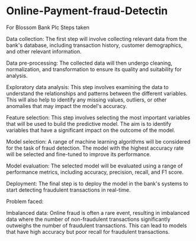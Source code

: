 # Online-Payment-fraud-Detectin
For Blossom Bank Plc
Steps taken  

Data collection: The first step will involve collecting relevant data from the bank's database, including transaction history, customer demographics, and other relevant information.

Data pre-processing: The collected data will then undergo cleaning, normalization, and transformation to ensure its quality and suitability for analysis.

Exploratory data analysis: This step involves examining the data to understand the relationships and patterns between the different variables. This will also help to identify any missing values, outliers, or other anomalies that may impact the model's accuracy.

Feature selection: This step involves selecting the most important variables that will be used to build the predictive model. The aim is to identify variables that have a significant impact on the outcome of the model.

Model selection: A range of machine learning algorithms will be considered for the task of fraud detection. The model with the highest accuracy rate will be selected and fine-tuned to improve its performance.

Model evaluation: The selected model will be evaluated using a range of performance metrics, including accuracy, precision, recall, and F1 score.

Deployment: The final step is to deploy the model in the bank's systems to start detecting fraudulent transactions in real-time.

Problem faced:

Imbalanced data: Online fraud is often a rare event, resulting in imbalanced data where the number of non-fraudulent transactions significantly outweighs the number of fraudulent transactions. This can lead to models that have high accuracy but poor recall for fraudulent transactions.
